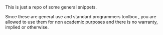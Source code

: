 This is just a repo of some general snippets.

Since these are general use and standard programmers toolbox
, you are allowed to use them for non academic purposes and there
is no warranty, implied or otherwise.



